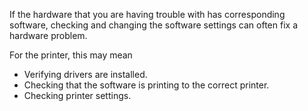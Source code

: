 If the hardware that you are having trouble with has corresponding software, checking and changing the software settings can often fix a hardware problem. 

For the printer, this may mean
- Verifying drivers are installed.
- Checking that the software is printing to the correct printer.
- Checking printer settings.